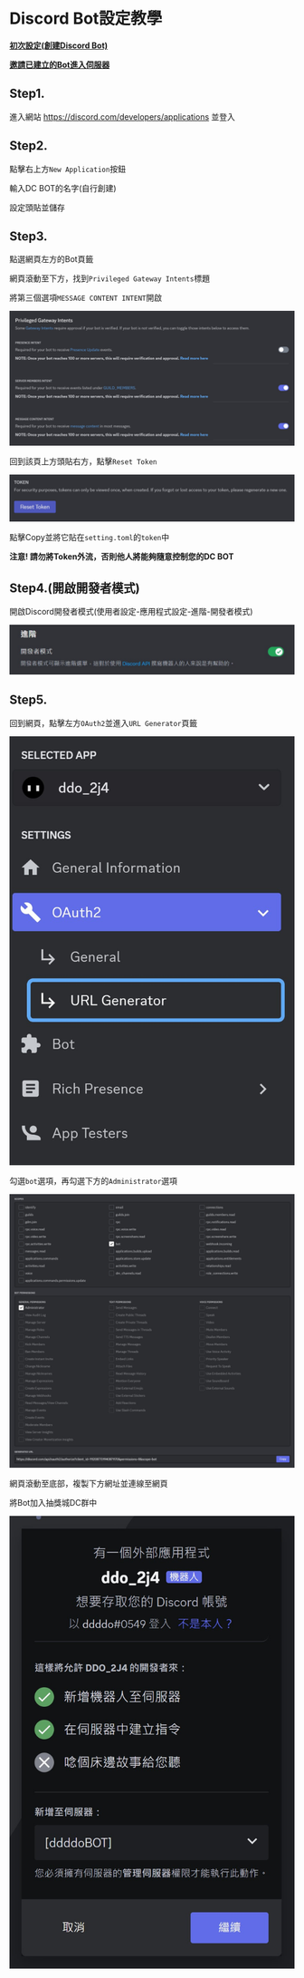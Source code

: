 # Discord Bot設定教學

[**初次設定(創建Discord Bot)**](Tutorial_Discord_Bot.md#step1)

[**邀請已建立的Bot進入伺服器**](Tutorial_Discord_Bot.md#step5)

## Step1.

進入網站 <https://discord.com/developers/applications> 並登入

## Step2.

點擊右上方`New Application`按鈕

輸入DC BOT的名字(自行創建)

設定頭貼並儲存

## Step3.

點選網頁左方的Bot頁籤

網頁滾動至下方，找到`Privileged Gateway Intents`標題

將第三個選項`MESSAGE CONTENT INTENT`開啟

![image](https://github.com/ddddo86/mcfallout_ddddoBOT_client/blob/main/docs/pic/discord_bot_step3.jpg)

回到該頁上方頭貼右方，點擊`Reset Token`

![image](https://github.com/ddddo86/mcfallout_ddddoBOT_client/blob/main/docs/pic/discord_bot_reset_token.jpg)

點擊Copy並將它貼在`setting.toml`的`token`中

**注意! 請勿將Token外流，否則他人將能夠隨意控制您的DC BOT**

## Step4.(開啟開發者模式)

開啟Discord開發者模式(使用者設定-應用程式設定-進階-開發者模式)

![image](https://github.com/ddddo86/mcfallout_ddddoBOT_client/blob/main/docs/pic/discord_bot_api.jpg)

## Step5.

回到網頁，點擊左方`OAuth2`並進入`URL Generator`頁籤

![image](https://github.com/ddddo86/mcfallout_ddddoBOT_client/blob/main/docs/pic/discord_bot_url.jpg) 

勾選`bot`選項，再勾選下方的`Administrator`選項

![image](https://github.com/ddddo86/mcfallout_ddddoBOT_client/blob/main/docs/pic/discord_bot_access.jpg)

網頁滾動至底部，複製下方網址並連線至網頁

將Bot加入抽獎城DC群中

![image](https://github.com/ddddo86/mcfallout_ddddoBOT_client/blob/main/docs/pic/discord_bot_add.jpg)
